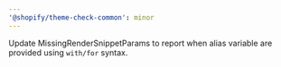 ```yaml
---
'@shopify/theme-check-common': minor
---
```


Update MissingRenderSnippetParams to report when alias variable are provided using `with/for` syntax.
